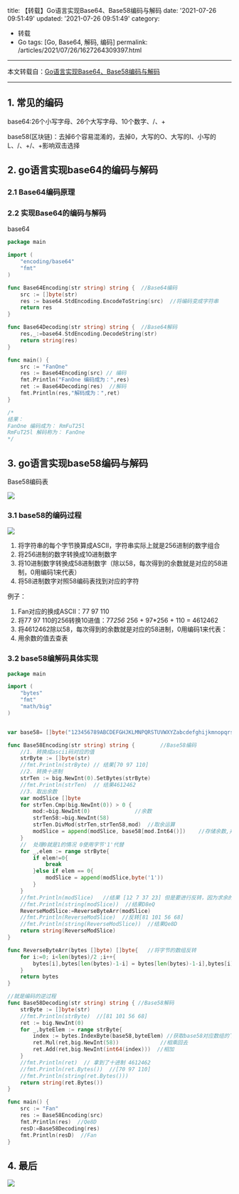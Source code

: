 title: 【转载】Go语言实现Base64、Base58编码与解码
date: '2021-07-26 09:51:49'
updated: '2021-07-26 09:51:49'
category:
 - 转载
 - Go
tags: [Go, Base64, 解码, 编码]
permalink: /articles/2021/07/26/1627264309397.html
---

本文转载自：[Go语言实现Base64、Base58编码与解码](https://juejin.cn/post/6988718600634761229?utm_source=gold_browser_extension)

---

## 1. 常见的编码

base64:26个小写字母、26个大写字母、10个数字、/、+

base58(区块链)：去掉6个容易混淆的，去掉0，大写的O、大写的I、小写的L、/、+/、+影响双击选择


<!-- more -->


## 2. go语言实现base64的编码与解码

### 2.1 Base64编码原理

### 2.2 实现Base64的编码与解码

base64

```go
package main

import (
	"encoding/base64"
	"fmt"
)

func Base64Encoding(str string) string {  //Base64编码
	src := []byte(str)
	res := base64.StdEncoding.EncodeToString(src)  //将编码变成字符串
	return res
}

func Base64Decoding(str string) string {  //Base64解码
	res,_:=base64.StdEncoding.DecodeString(str)
	return string(res)
}

func main() {
	src := "FanOne"
	res := Base64Encoding(src) // 编码
	fmt.Println("FanOne 编码成为：",res)
	ret := Base64Decoding(res)  //解码
	fmt.Println(res,"解码成为：",ret)
}

/*
结果：
FanOne 编码成为： RmFuT25l
RmFuT25l 解码称为： FanOne
*/
```

## 3. go语言实现base58编码与解码

Base58编码表

![](https://b3logfile.com/file/2021/07/solo-fetchupload-2944112033814691389-fe687dad.png)

### 3.1 base58的编码过程

![](https://b3logfile.com/file/2021/07/solo-fetchupload-2674335680101247606-32236a65.png)

1. 将字符串的每个字节换算成ASCII，字符串实际上就是256进制的数字组合
2. 将256进制的数字转换成10进制数字
3. 将10进制数字转换成58进制数字（除以58，每次得到的余数就是对应的58进制，0用编码1来代表）
4. 将58进制数字对照58编码表找到对应的字符

例子：

1. Fan对应的换成ASCII：77 97 110
2. 将77 97 110的256转换10进值：77*256* 256 + 97*256 + 110 = 4612462
3. 将4612462除以58，每次得到的余数就是对应的58进制，0用编码1来代表：
4. 用余数的值去查表

### 3.2 base58编解码具体实现

```go
package main

import (
	"bytes"
	"fmt"
	"math/big"
)


var base58= []byte("123456789ABCDEFGHJKLMNPQRSTUVWXYZabcdefghijkmnopqrstuvwxyz")

func Base58Encoding(str string) string { 		//Base58编码
	//1. 转换成ascii码对应的值
	strByte := []byte(str)
	//fmt.Println(strByte) // 结果[70 97 110]
	//2. 转换十进制
	strTen := big.NewInt(0).SetBytes(strByte)
	//fmt.Println(strTen)  // 结果4612462
	//3. 取出余数
	var modSlice []byte
	for strTen.Cmp(big.NewInt(0)) > 0 {
		mod:=big.NewInt(0)  			//余数
		strTen58:=big.NewInt(58)
		strTen.DivMod(strTen,strTen58,mod)  //取余运算
		modSlice = append(modSlice, base58[mod.Int64()])    //存储余数,并将对应值放入其中
 	}
	//  处理0就是1的情况 0使用字节'1'代替
	for _,elem := range strByte{
		if elem!=0{
			break
		}else if elem == 0{
			modSlice = append(modSlice,byte('1'))
		}
	}
	//fmt.Println(modSlice)   //结果 [12 7 37 23] 但是要进行反转，因为求余的时候是相反的。
	//fmt.Println(string(modSlice))  //结果D8eQ
	ReverseModSlice:=ReverseByteArr(modSlice)
	//fmt.Println(ReverseModSlice)  //反转[81 101 56 68]
	//fmt.Println(string(ReverseModSlice))  //结果Qe8D
	return string(ReverseModSlice)
}

func ReverseByteArr(bytes []byte) []byte{  	//将字节的数组反转
	for i:=0; i<len(bytes)/2 ;i++{
		bytes[i],bytes[len(bytes)-1-i] = bytes[len(bytes)-1-i],bytes[i]  //前后交换
	}
	return bytes
}

//就是编码的逆过程
func Base58Decoding(str string) string { //Base58解码
	strByte := []byte(str)
	//fmt.Println(strByte)  //[81 101 56 68]
	ret := big.NewInt(0)
	for _,byteElem := range strByte{
		index := bytes.IndexByte(base58,byteElem) //获取base58对应数组的下标
		ret.Mul(ret,big.NewInt(58))  			//相乘回去
		ret.Add(ret,big.NewInt(int64(index)))  //相加
	}
	//fmt.Println(ret) 	// 拿到了十进制 4612462
	//fmt.Println(ret.Bytes())  //[70 97 110]
	//fmt.Println(string(ret.Bytes()))
	return string(ret.Bytes())
}

func main() {
	src := "Fan"
	res := Base58Encoding(src)
	fmt.Println(res)  //Qe8D
	resD:=Base58Decoding(res)
	fmt.Println(resD)  //Fan
}
```

## 4. 最后

![](https://b3logfile.com/file/2021/07/solo-fetchupload-2433902292403564600-dc686c62.png)
